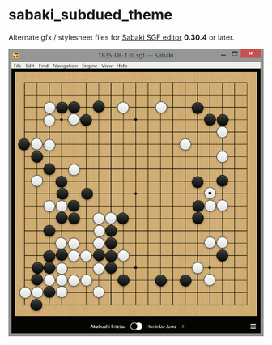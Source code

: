 # sabaki_subdued_theme

Alternate gfx / stylesheet files for [Sabaki SGF editor](https://github.com/yishn/Sabaki) **0.30.4** or later.

![Theme Screenshot](https://raw.githubusercontent.com/fohristiwhirl/sabaki_subdued_theme/master/screenshot.gif)
